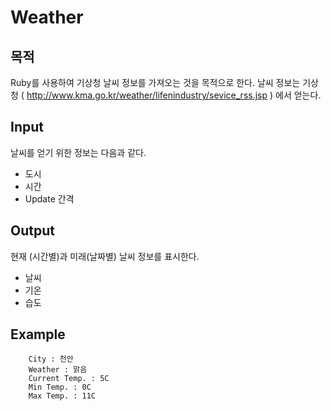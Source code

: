 # Weather

## 목적
Ruby를 사용하여 기상청 날씨 정보를 가져오는 것을 목적으로 한다.
날씨 정보는 기상청 ( http://www.kma.go.kr/weather/lifenindustry/sevice_rss.jsp ) 에서 얻는다.

## Input
날씨를 얻기 위한 정보는 다음과 같다.
* 도시
* 시간
* Update 간격

## Output
현재 (시간별)과 미래(날짜별) 날씨 정보를 표시한다.
* 날씨
* 기온
* 습도

## Example

````
    City : 천안
    Weather : 맑음 
    Current Temp. : 5C
    Min Temp. : 0C
    Max Temp. : 11C
````